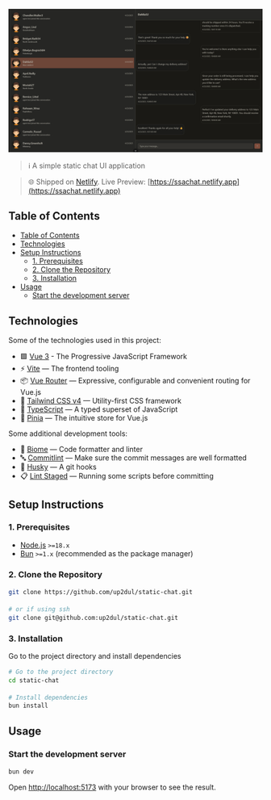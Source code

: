 ![App screenshot](/public/screenshot.png)

> ℹ️ A simple static chat UI application

> 🌐 Shipped on [Netlify](https://netlify.com). Live Preview: [https://ssachat.netlify.app](https://ssachat.netlify.app)

## Table of Contents

- [Table of Contents](#table-of-contents)
- [Technologies](#technologies)
- [Setup Instructions](#setup-instructions)
  - [1. Prerequisites](#1-prerequisites)
  - [2. Clone the Repository](#2-clone-the-repository)
  - [3. Installation](#3-installation)
- [Usage](#usage)
  - [Start the development server](#start-the-development-server)

## Technologies

Some of the technologies used in this project:
- 🟩 [Vue 3](https://vuejs.org) - The Progressive JavaScript Framework 
- ⚡ [Vite](https://vitejs.dev) — The frontend tooling
- 📦 [Vue Router](https://router.vuejs.org) — Expressive, configurable and convenient routing for Vue.js
- 💨 [Tailwind CSS v4](https://tailwindcss.com) — Utility-first CSS framework
- 🔷 [TypeScript](https://typescriptlang.org) — A typed superset of JavaScript
- 🍍 [Pinia](https://pinia.vuejs.org/) — The intuitive store for Vue.js

Some additional development tools:
- 📝 [Biome](https://biomejs.dev) — Code formatter and linter
- 🔤 [Commitlint](https://commitlint.js.org) — Make sure the commit messages are well formatted
- 🐶 [Husky](https://typicode.github.io/husky) — A git hooks
- 📋 [Lint Staged](https://github.com/lint-staged/lint-staged) — Running some scripts before committing

## Setup Instructions

### 1. Prerequisites

- [Node.js](https://nodejs.org) `>=18.x`
- [Bun](https://bun.com) `>=1.x` (recommended as the package manager)

### 2. Clone the Repository

```bash
git clone https://github.com/up2dul/static-chat.git

# or if using ssh
git clone git@github.com:up2dul/static-chat.git
```

### 3. Installation

Go to the project directory and install dependencies
```bash
# Go to the project directory
cd static-chat

# Install dependencies
bun install
```

## Usage

### Start the development server

```bash
bun dev
```

Open [http://localhost:5173](http://localhost:5173) with your browser to see the result.
